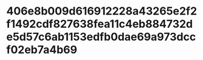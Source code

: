 # 406e8b009d616912228a43265e2f2f1492cdf827638fea11c4eb884732de5d57c6ab1153edfb0dae69a973dccf02eb7a4b69